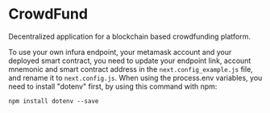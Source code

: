 # CrowdFund

Decentralized application for a blockchain based crowdfunding platform.

To use your own infura endpoint, your metamask account and your deployed smart contract, you need to update your endpoint link, account mnemonic and smart contract address in the `next.config_example.js` file, and rename it to `next.config.js`. When using the process.env variables, you need to install "dotenv" first, by using this command with npm:

```
npm install dotenv --save
```
